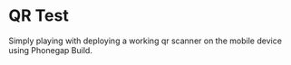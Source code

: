 QR Test
====================

Simply playing with deploying a working qr scanner on the mobile device using Phonegap Build.
